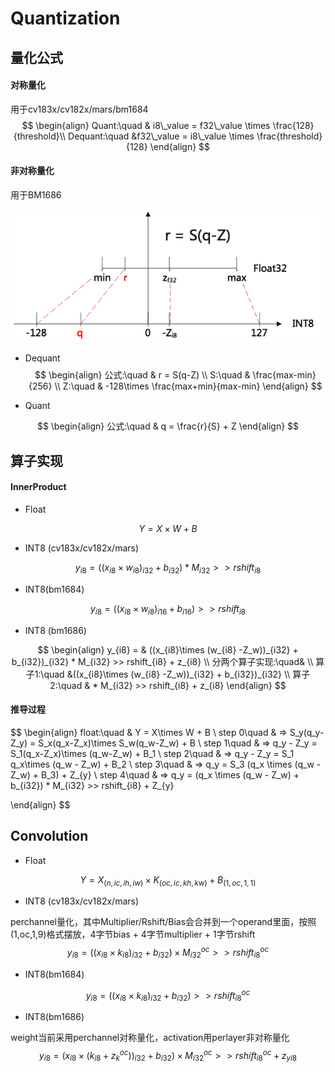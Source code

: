 # Quantization

## 量化公式

#### 对称量化

用于cv183x/cv182x/mars/bm1684
$$
\begin{align}
Quant:\quad & i8\_value = f32\_value \times \frac{128}{threshold}\\
Dequant:\quad &f32\_value = i8\_value \times \frac{threshold}{128}
\end{align}
$$

#### 非对称量化

用于BM1686

![](./assets/quantization.png)

* Dequant
  $$
  \begin{align}
  公式:\quad & r = S(q-Z) \\
  S:\quad & \frac{max-min}{256} \\
  Z:\quad & -128\times \frac{max+min}{max-min}
  \end{align}
  $$
  

* Quant

$$
\begin{align}
公式:\quad & q = \frac{r}{S} + Z
\end{align}
$$

## 算子实现

#### InnerProduct

* Float

$$
Y = X\times W + B
$$

* INT8 (cv183x/cv182x/mars)

$$
y_{i8} = ((x_{i8}\times w_{i8})_{i32} + b_{i32}) * M_{i32} >> rshift_{i8}
$$

* INT8(bm1684)

$$
y_{i8} = ((x_{i8}\times w_{i8})_{i16} + b_{i16}) >> rshift_{i8}
$$

* INT8 (bm1686)

$$
\begin{align}
y_{i8} = & ((x_{i8}\times (w_{i8} -Z_w))_{i32} + b_{i32})_{i32} * M_{i32} >> rshift_{i8} + z_{i8} \\
分两个算子实现:\quad& \\
算子1:\quad &((x_{i8}\times (w_{i8} -Z_w))_{i32} + b_{i32})_{i32} \\
算子2:\quad & * M_{i32} >> rshift_{i8} + z_{i8}
\end{align}
$$

#### 推导过程

$$
\begin{align}
float:\quad & Y = X\times W + B \\
step 0\quad & => S_y(q_y-Z_y) = S_x(q_x-Z_x)\times S_w(q_w-Z_w) + B \\
step 1\quad & => q_y - Z_y = S_1(q_x-Z_x)\times (q_w-Z_w) + B_1 \\
step 2\quad & => q_y - Z_y = S_1 q_x\times (q_w - Z_w)  + B_2 \\
step 3\quad & => q_y = S_3 (q_x \times (q_w - Z_w) + B_3) + Z_{y} \\
step 4\quad & => q_y = (q_x \times (q_w - Z_w) + b_{i32}) * M_{i32} >> rshift_{i8} + Z_{y}

\end{align}
$$



## Convolution

* Float

$$
Y = X_{(n,ic,ih,iw)}\times K_{(oc,ic,kh,kw)} + B_{(1,oc,1,1)}
$$

* INT8 (cv183x/cv182x/mars)

perchannel量化，其中Multiplier/Rshift/Bias会合并到一个operand里面，按照(1,oc,1,9)格式摆放，4字节bias + 4字节multiplier + 1字节rshift
$$
y_{i8} = ((x_{i8}\times k_{i8})_{i32}+b_{i32})\times M_{i32}^{oc} >> rshift_{i8}^{oc}
$$

* INT8(bm1684)

$$
y_{i8} = ((x_{i8}\times k_{i8})_{i32}+b_{i32})>> rshift_{i8}^{oc}
$$

* INT8(bm1686)

weight当前采用perchannel对称量化，activation用perlayer非对称量化
$$
y_{i8} = (x_{i8}\times (k_{i8}+z_{k}^{oc}))_{i32}+b_{i32})\times M_{i32}^{oc} >> rshift_{i8}^{oc} + z_{yi8}
$$

